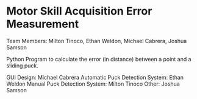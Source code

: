 # Motor Skill Acquisition Error Measurement

Team Members: Milton Tinoco, Ethan Weldon, Michael Cabrera, Joshua Samson

Python Program to calculate the error (in distance) between a point and a sliding puck.

GUI Design: Michael Cabrera
Automatic Puck Detection System: Ethan Weldon
Manual Puck Detection System: Milton Tinoco
Other: Joshua Samson
